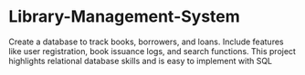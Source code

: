 # Library-Management-System
Create a database to track books, borrowers, and loans. Include features like user registration, book issuance logs, and search functions. This project highlights relational database skills and is easy to implement with SQL
